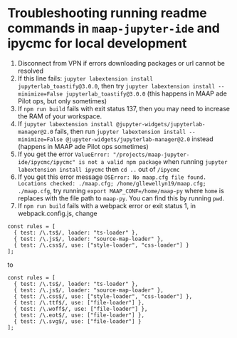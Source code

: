 # Troubleshooting running readme commands in `maap-jupyter-ide` and ipycmc for local development
1. Disconnect from VPN if errors downloading packages or url cannot be resolved
2. If this line fails: `jupyter labextension install jupyterlab_toastify@3.0.0`, then try `jupyter labextension install --minimize=False jupyterlab_toastify@3.0.0` (this happens in MAAP ade Pilot ops, but only sometimes)
3. If `npm run build` fails with exit status 137, then you may need to increase the RAM of your workspace. 
4. If `jupyter labextension install @jupyter-widgets/jupyterlab-manager@2.0` fails, then run `jupyter labextension install --minimize=False @jupyter-widgets/jupyterlab-manager@2.0` instead (happens in MAAP ade Pilot ops sometimes)
5. If you get the error `ValueError: "/projects/maap-jupyter-ide/ipycmc/ipycmc" is not a valid npm package` when running `jupyter labextension install ipycmc` then `cd ..` out of `/ipycmc`
6. If you get this error message `OSError: No maap.cfg file found. Locations checked: ./maap.cfg; /home/gllewellyn19/maap.cfg; ./maap.cfg`, try running `export MAAP_CONF=/home/maap-py` where `home` is replaces with the file path to `maap-py`. You can find this by running `pwd`. 
7. If `npm run build` fails with a webpack error or exit status 1, in webpack.config.js, change 
```
const rules = [
  { test: /\.ts$/, loader: "ts-loader" },
  { test: /\.js$/, loader: "source-map-loader" },
  { test: /\.css$/, use: ["style-loader", "css-loader"] }
];
```
to
```
const rules = [
  { test: /\.ts$/, loader: "ts-loader" },
  { test: /\.js$/, loader: "source-map-loader" },
  { test: /\.css$/, use: ["style-loader", "css-loader"] },
  { test: /\.ttf$/, use: ["file-loader"] },
  { test: /\.woff$/, use: ["file-loader"] },
  { test: /\.eot$/, use: ["file-loader"] },
  { test: /\.svg$/, use: ["file-loader"] }
];
```